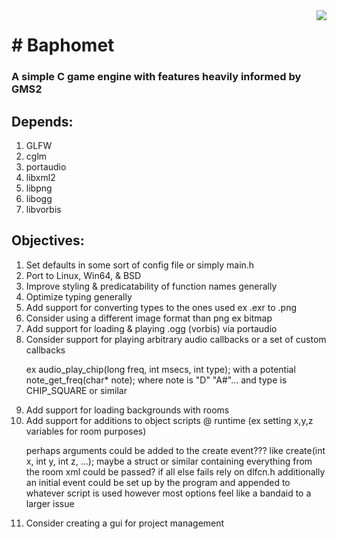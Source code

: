 <!DOCTYPE html>
<html>
	<img style="float: right;" src="https://github.com/Endometrial/baphomet/blob/main/assets/images/baphomet.png">
	<h1># Baphomet</h1>
	<h3>A simple C game engine with features heavily informed by GMS2</h3>
	<h2>Depends:</h2>
	<ol>
		<li>GLFW</li>
		<li>cglm</li>
		<li>portaudio</li>
		<li>libxml2</li>
		<li>libpng</li>
		<li>libogg</li>
		<li>libvorbis</li>
	</ol>
	<body>
		<h2>Objectives:</h2>
		<ol>
			<li>Set defaults in some sort of config file or simply main.h</li>
			<li>Port to Linux, Win64, & BSD</li>
			<li>Improve styling & predicatability of function names generally </li>
			<li>Optimize typing generally</li>
			<li>Add support for converting types to the ones used ex .exr to .png</li>
			<li>Consider using a different image format than png ex bitmap </li>
			<li>Add support for loading & playing .ogg (vorbis) via portaudio</li>
			<li>Consider support for playing arbitrary audio callbacks or a set of custom callbacks </li>
				<p>ex audio_play_chip(long freq, int msecs, int type); 
with a potential note_get_freq(char* note); 
where note is "D" "A#"... and type is CHIP_SQUARE or similar</p>
			<li>Add support for loading backgrounds with rooms</li>
			<li>Add support for additions to object scripts @ runtime (ex setting x,y,z variables for room purposes) </li>
				<p>perhaps arguments could be added to the create event??? like create(int x, int y, int z, ...);
maybe a struct or similar containing everything from the room xml could be passed?
if all else fails rely on dlfcn.h
additionally an initial event could be set up by the program and appended to whatever script is used however most options feel like a bandaid to a larger issue</p>
			<li>Consider creating a gui for project management</li>
		</ol>
	</body>
</html>
